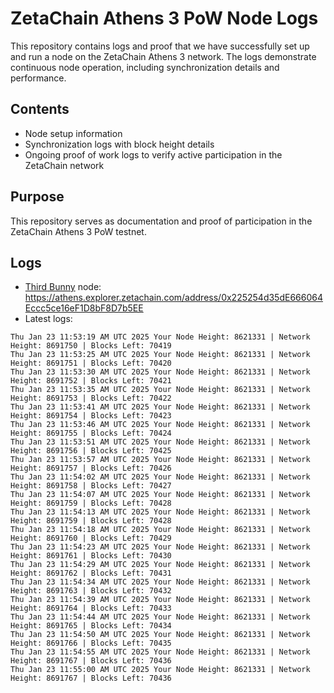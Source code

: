 # ZetaChain Athens 3 PoW Node Logs
This repository contains logs and proof that we have successfully set up and run a node on the ZetaChain Athens 3 network. The logs demonstrate continuous node operation, including synchronization details and performance.

## Contents
- Node setup information
- Synchronization logs with block height details
- Ongoing proof of work logs to verify active participation in the ZetaChain network

## Purpose
This repository serves as documentation and proof of participation in the ZetaChain Athens 3 PoW testnet.

## Logs

- [Third Bunny](https://thirdbunny.xyz/) node: https://athens.explorer.zetachain.com/address/0x225254d35dE666064Eccc5ce16eF1D8bF8D7b5EE
- Latest logs:
```
Thu Jan 23 11:53:19 AM UTC 2025 Your Node Height: 8621331 | Network Height: 8691750 | Blocks Left: 70419
Thu Jan 23 11:53:25 AM UTC 2025 Your Node Height: 8621331 | Network Height: 8691751 | Blocks Left: 70420
Thu Jan 23 11:53:30 AM UTC 2025 Your Node Height: 8621331 | Network Height: 8691752 | Blocks Left: 70421
Thu Jan 23 11:53:35 AM UTC 2025 Your Node Height: 8621331 | Network Height: 8691753 | Blocks Left: 70422
Thu Jan 23 11:53:41 AM UTC 2025 Your Node Height: 8621331 | Network Height: 8691754 | Blocks Left: 70423
Thu Jan 23 11:53:46 AM UTC 2025 Your Node Height: 8621331 | Network Height: 8691755 | Blocks Left: 70424
Thu Jan 23 11:53:51 AM UTC 2025 Your Node Height: 8621331 | Network Height: 8691756 | Blocks Left: 70425
Thu Jan 23 11:53:57 AM UTC 2025 Your Node Height: 8621331 | Network Height: 8691757 | Blocks Left: 70426
Thu Jan 23 11:54:02 AM UTC 2025 Your Node Height: 8621331 | Network Height: 8691758 | Blocks Left: 70427
Thu Jan 23 11:54:07 AM UTC 2025 Your Node Height: 8621331 | Network Height: 8691759 | Blocks Left: 70428
Thu Jan 23 11:54:13 AM UTC 2025 Your Node Height: 8621331 | Network Height: 8691759 | Blocks Left: 70428
Thu Jan 23 11:54:18 AM UTC 2025 Your Node Height: 8621331 | Network Height: 8691760 | Blocks Left: 70429
Thu Jan 23 11:54:23 AM UTC 2025 Your Node Height: 8621331 | Network Height: 8691761 | Blocks Left: 70430
Thu Jan 23 11:54:29 AM UTC 2025 Your Node Height: 8621331 | Network Height: 8691762 | Blocks Left: 70431
Thu Jan 23 11:54:34 AM UTC 2025 Your Node Height: 8621331 | Network Height: 8691763 | Blocks Left: 70432
Thu Jan 23 11:54:39 AM UTC 2025 Your Node Height: 8621331 | Network Height: 8691764 | Blocks Left: 70433
Thu Jan 23 11:54:44 AM UTC 2025 Your Node Height: 8621331 | Network Height: 8691765 | Blocks Left: 70434
Thu Jan 23 11:54:50 AM UTC 2025 Your Node Height: 8621331 | Network Height: 8691766 | Blocks Left: 70435
Thu Jan 23 11:54:55 AM UTC 2025 Your Node Height: 8621331 | Network Height: 8691767 | Blocks Left: 70436
Thu Jan 23 11:55:00 AM UTC 2025 Your Node Height: 8621331 | Network Height: 8691767 | Blocks Left: 70436
```
